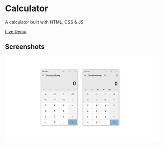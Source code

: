 # Calculator

A calculator built with HTML, CSS &amp; JS

[Live Demo]()

## Screenshots

![My Image](images/screenshot.jpg)
